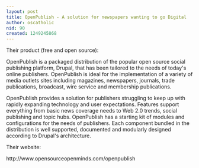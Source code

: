 ```yaml
---
layout: post
title: OpenPublish - A solution for newspapers wanting to go Digital
author: oscatholic
nid: 90
created: 1249245868
---
```

<p>Their product (free and open source):</p>
<p>OpenPublish is a packaged distribution of the popular open source social publishing platform, Drupal, that has been tailored to the needs of today's online publishers. OpenPublish is ideal for the implementation of a variety of media outlets sites including magazines, newspapers, journals, trade publications, broadcast, wire service and membership publications.</p>
<p>OpenPublish provides a solution for publishers struggling to keep up with rapidly expanding technology and user expectations. Features support everything from basic news coverage needs to Web 2.0 trends, social publishing and topic hubs. OpenPublish has a starting kit of modules and configurations for the needs of publishers. Each component bundled in the distribution is well supported, documented and modularly designed according to Drupal's architecture.</p>
<p>Their website:</p>
<p>http://www.opensourceopenminds.com/openpublish</p>
